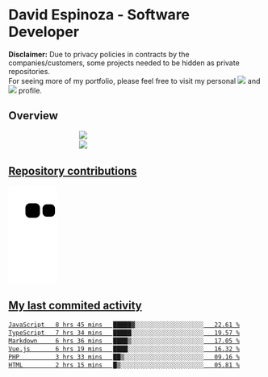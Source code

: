 # David Espinoza - Software Developer
<div id="links">
  <p>
    <strong>Disclaimer:</strong> Due to privacy policies in contracts by the companies/customers, some projects needed to be hidden as private repositories. <br />
For seeing more of my portfolio, please feel free to visit my personal <a href="https://davidespinoza.dev" target="_blank"><img src="https://img.shields.io/badge/website-000000?style=for-the-badge&logo=About.me&logoColor=white" target="_blank"></a> and <a href="https://www.linkedin.com/in/despinozap" target="_blank"><img src="https://img.shields.io/badge/LinkedIn-0077B5?style=for-the-badge&logo=linkedin&logoColor=white" target="_blank"></a> profile.
  </p>
</div>

## Overview

<div id="stats">
  <a href="https://github.com/despinozap">
  <img height="180em" style="margin: 0em 10em;" src="https://github-readme-stats.vercel.app/api?username=despinozap&show_icons=true&include_all_commits=true&count_private=true&theme=default"/>
  <img height="180em" style="margin: 0em 10em;" src="https://github-readme-stats.vercel.app/api/top-langs/?username=despinozap&layout=compact&langs_count=7&theme=default"/>
</div>
 
## Repository contributions
<div id="snake"> 

  ![Snake animation](https://github.com/despinozap/despinozap/blob/output/github-contribution-grid-snake.svg)
</div>

## My last commited activity
<!--START_SECTION:waka-->

```text
JavaScript   8 hrs 45 mins   █████▓░░░░░░░░░░░░░░░░░░░   22.61 %
TypeScript   7 hrs 34 mins   █████░░░░░░░░░░░░░░░░░░░░   19.57 %
Markdown     6 hrs 36 mins   ████▒░░░░░░░░░░░░░░░░░░░░   17.05 %
Vue.js       6 hrs 19 mins   ████░░░░░░░░░░░░░░░░░░░░░   16.32 %
PHP          3 hrs 33 mins   ██▒░░░░░░░░░░░░░░░░░░░░░░   09.16 %
HTML         2 hrs 15 mins   █▒░░░░░░░░░░░░░░░░░░░░░░░   05.81 %
```

<!--END_SECTION:waka-->
